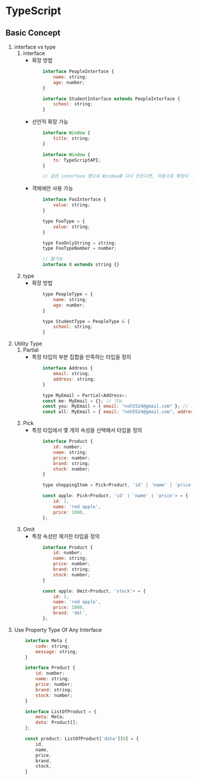 # TypeScript
## Basic Concept
1. interface vs type
	1. interface
    	- 확장 방법
      		```javascript
				interface PeopleInterface {
					name: string;
					age: number;
				}

				interface StudentInterface extends PeopleInterface {
					school: string;
				}    
      		```
		- 선언적 확장 가능	
			```javascript
				interface Window {
					title: string;
				}

				interface Window {
					ts: TypeScriptAPI;
				}

				// 같은 interface 명으로 Window를 다시 만든다면, 자동으로 확장이 된다.
			```
		- 객체에만 사용 가능
			```javascript
				interface FooInterface {
					value: string;
				}

				type FooType = {
					value: string;
				}

				type FooOnlyString = string;
				type FooTypeNumber = number;

				// 불가능
				interface X extends string {}
			```            
	1. type
		- 확장 방법
			```javascript
				type PeopleType = {
					name: string;
					age: number;
				}

				type StudentType = PeopleType & {
					school: string;
				}
			```
1. Utility Type
	1. Partial
    	- 특정 타입의 부분 집합을 만족하는 타입을 정의
      		```javascript
				interface Address {
					email: string;
					address: string;
				}

				type MyEmail = Partial<Address>;
				const me: MyEmail = {}; // 가능
				const you: MyEmail = { email: "noh5524@gmail.com" }; // 가능
				const all: MyEmail = { email: "noh5524@gmail.com", address: "secho" }; // 가능
      		```
  	1. Pick
    	- 특정 타입에서 몇 개의 속성을 선택해서 타입을 정의
			```javascript
				interface Product {
					id: number;
					name: string;
					price: number;
					brand: string;
					stock: number;
				}

				type shoppingItem = Pick<Product, 'id' | 'name' | 'price'>;

				const apple: Pick<Product, 'id' | 'name' | 'price'> = {
					id: 1,
					name: 'red apple',
					price: 1000,
				};
			```
	1. Omit
		- 특정 속성만 제거한 타입을 정의
			```javascript
				interface Product {
					id: number;
					name: string;
					price: number;
					brand: string;
					stock: number;
				}

				const apple: Omit<Product, 'stock'> = {
					id: 1,
					name: 'red apple',
					price: 1000,
					brand: 'del',
				};        
			```
1. Use Property Type Of Any Interface
	```javascript
		interface Meta {
			code: string;
			message: string;
		}

		interface Product {
			id: number;
			name: string;
			price: number;
			brand: string;
			stock: number;
		}

		interface ListOfProduct = {
			meta: Meta;
			data: Product[];
		};     

		const product: ListOfProduct['data'][0] = {
			id,
			name,
			price,
			brand,
			stock,
		}
	```